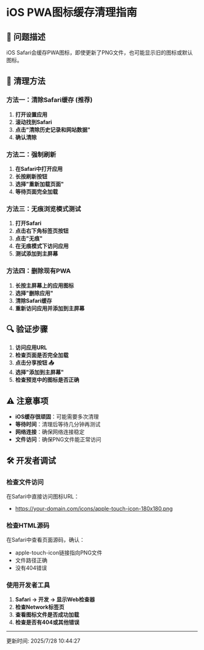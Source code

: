 # iOS PWA图标缓存清理指南

## 🎯 问题描述

iOS Safari会缓存PWA图标，即使更新了PNG文件，也可能显示旧的图标或默认图标。

## 🧹 清理方法

### 方法一：清除Safari缓存 (推荐)

1. **打开设置应用**
2. **滚动找到Safari**
3. **点击"清除历史记录和网站数据"**
4. **确认清除**

### 方法二：强制刷新

1. **在Safari中打开应用**
2. **长按刷新按钮**
3. **选择"重新加载页面"**
4. **等待页面完全加载**

### 方法三：无痕浏览模式测试

1. **打开Safari**
2. **点击右下角标签页按钮**
3. **点击"无痕"**
4. **在无痕模式下访问应用**
5. **测试添加到主屏幕**

### 方法四：删除现有PWA

1. **长按主屏幕上的应用图标**
2. **选择"删除应用"**
3. **清除Safari缓存**
4. **重新访问应用并添加到主屏幕**

## 🔍 验证步骤

1. **访问应用URL**
2. **检查页面是否完全加载**
3. **点击分享按钮 📤**
4. **选择"添加到主屏幕"**
5. **检查预览中的图标是否正确**

## ⚠️ 注意事项

- **iOS缓存很顽固**：可能需要多次清理
- **等待时间**：清理后等待几分钟再测试
- **网络连接**：确保网络连接稳定
- **文件访问**：确保PNG文件能正常访问

## 🛠️ 开发者调试

### 检查文件访问

在Safari中直接访问图标URL：

- https://your-domain.com/icons/apple-touch-icon-180x180.png

### 检查HTML源码

在Safari中查看页面源码，确认：

- apple-touch-icon链接指向PNG文件
- 文件路径正确
- 没有404错误

### 使用开发者工具

1. **Safari → 开发 → 显示Web检查器**
2. **检查Network标签页**
3. **查看图标文件是否成功加载**
4. **检查是否有404或其他错误**

---

更新时间: 2025/7/28 10:44:27
